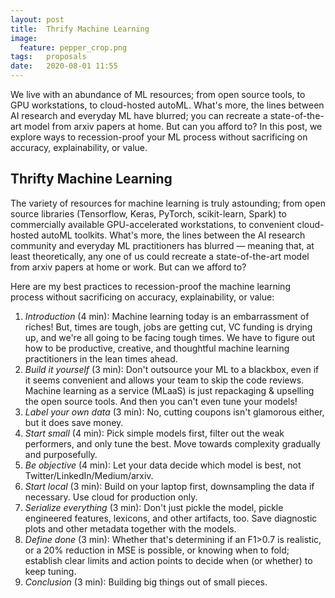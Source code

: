 ```yaml
---
layout: post
title:  Thrify Machine Learning
image:
  feature: pepper_crop.png
tags:   proposals
date:   2020-08-01 11:55
---
```


We live with an abundance of ML resources; from open source tools, to GPU workstations, to cloud-hosted autoML. What's more, the lines between AI research and everyday ML have blurred; you can recreate a state-of-the-art model from arxiv papers at home. But can you afford to? In this post, we explore ways to recession-proof your ML process without sacrificing on accuracy, explainability, or value.

## Thrifty Machine Learning

The variety of resources for machine learning is truly astounding; from open source libraries (Tensorflow, Keras, PyTorch, scikit-learn, Spark) to commercially available GPU-accelerated workstations, to convenient cloud-hosted autoML toolkits. What's more, the lines between the AI research community and everyday ML practitioners has blurred &mdash; meaning that, at least theoretically, any one of us could recreate a state-of-the-art model from arxiv papers at home or work. But can we afford to?

Here are my best practices to recession-proof the machine learning process without sacrificing on accuracy, explainability, or value:

1. *Introduction* (4 min): Machine learning today is an embarrassment of riches! But, times are tough, jobs are getting cut, VC funding is drying up, and we're all going to be facing tough times. We have to figure out how to be productive, creative, and thoughtful machine learning practitioners in the lean times ahead.
2. *Build it yourself* (3 min): Don't outsource your ML to a blackbox, even if it seems convenient and allows your team to skip the code reviews. Machine learning as a service (MLaaS) is just repackaging & upselling the open source tools. And then you can't even tune your models!
3. *Label your own data* (3 min):  No, cutting coupons isn't glamorous either, but it does save money.
4. *Start small* (4 min): Pick simple models first, filter out the weak performers, and only tune the best. Move towards complexity gradually and purposefully.
5. *Be objective* (4 min): Let your data decide which model is best, not Twitter/LinkedIn/Medium/arxiv.
6. *Start local* (3 min): Build on your laptop first, downsampling the data if necessary. Use cloud for production only.
7. *Serialize everything* (3 min): Don't just pickle the model, pickle engineered features, lexicons, and other artifacts, too. Save diagnostic plots and other metadata together with the models.
8. *Define done* (3 min): Whether that's determining if an F1>0.7 is realistic, or a 20% reduction in MSE is possible, or knowing when to fold; establish clear limits and action points to decide when (or whether) to keep tuning.
9. *Conclusion* (3 min): Building big things out of small pieces.